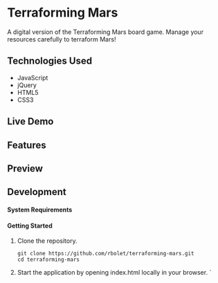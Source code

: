 # Terraforming Mars

A digital version of the Terraforming Mars board game. Manage your resources carefully to terraform Mars!

## Technologies Used

- JavaScript
- jQuery
- HTML5
- CSS3

## Live Demo


## Features


## Preview


## Development

#### System Requirements

#### Getting Started

1. Clone the repository.

    ```shell
    git clone https://github.com/rbolet/terraforming-mars.git
    cd terraforming-mars
    ```

1. Start the application by opening index.html locally in your browser.
`
